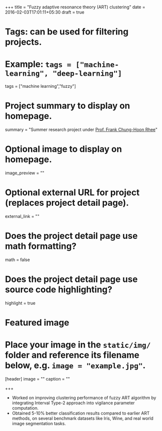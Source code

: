 +++
title = "Fuzzy adaptive resonance theory (ART) clustering"
date = 2016-02-03T17:01:11+05:30
draft = true

# Tags: can be used for filtering projects.
# Example: `tags = ["machine-learning", "deep-learning"]`
tags = ["machine learning","fuzzy"]

# Project summary to display on homepage.
summary = "Summer research project under [Prof. Frank Chung-Hoon Rhee](http://fuzzy.hanyang.ac.kr/members_prof.html)"

# Optional image to display on homepage.
image_preview = ""

# Optional external URL for project (replaces project detail page).
external_link = ""

# Does the project detail page use math formatting?
math = false

# Does the project detail page use source code highlighting?
highlight = true

# Featured image
# Place your image in the `static/img/` folder and reference its filename below, e.g. `image = "example.jpg"`.
[header]
image = ""
caption = ""

+++
* Worked on improving clustering performance of fuzzy ART algorithm by integrating Interval Type-2 approach into vigilance parameter computation.
* Obtained 5-10% better classification results compared to earlier ART methods, on several benchmark datasets like Iris, Wine, and real world image segmentation tasks.